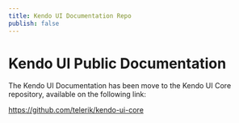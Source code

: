 ```yaml
---
title: Kendo UI Documentation Repo
publish: false
---
```


# Kendo UI Public Documentation

The Kendo UI Documentation has been move to the Kendo UI Core repository, available on the following link:

https://github.com/telerik/kendo-ui-core